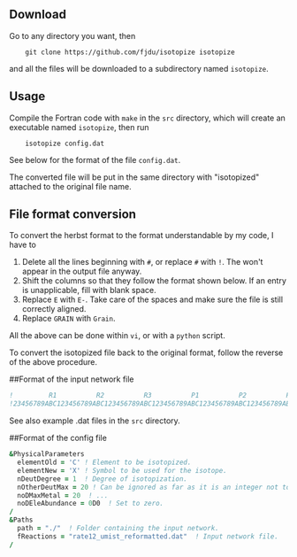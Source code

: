 ## Download

Go to any directory you want, then
```
    git clone https://github.com/fjdu/isotopize isotopize
```
and all the files will be downloaded to a subdirectory named ```isotopize```.

## Usage

Compile the Fortran code with ```make``` in the ```src``` directory, which will
create an executable named ```isotopize```, then run
```
    isotopize config.dat
```

See below for the format of the file ```config.dat```.

The converted file will be put in the same directory with "isotopized"
attached to the original file name.

## File format conversion

To convert the herbst format to the format understandable by my code, I have to

1. Delete all the lines beginning with ```#```, or replace ```#``` with ```!```.  The won't appear in the output file anyway.
1. Shift the columns so that they follow the format shown below.  If an entry is unapplicable, fill with blank space.
1. Replace ```E``` with ```E-```.  Take care of the spaces and make sure the file is still correctly aligned.
1. Replace ```GRAIN``` with ```Grain```.

All the above can be done within ```vi```, or with a ```python``` script.

To convert the isotopized file back to the original format, follow the reverse of the above procedure.

##Format of the input network file

```fortran
!         R1          R2          R3          P1          P2          P3          P4        A        B        C    T1    T2 iT q cT s
!23456789ABC123456789ABC123456789ABC123456789ABC123456789ABC123456789ABC123456789ABC123456789123456789123456789123456123456123121231212
```

See also example .dat files in the ```src``` directory.

##Format of the config file

```fortran
&PhysicalParameters
  elementOld = 'C' ! Element to be isotopized.
  elementNew = 'X' ! Symbol to be used for the isotope.
  nDeutDegree = 1  ! Degree of isotopization.
  nOtherDeutMax = 20 ! Can be ignored as far as it is an integer not too small.
  noDMaxMetal = 20  ! ...
  noDEleAbundance = 0D0  ! Set to zero.
/
&Paths
  path = "./"  ! Folder containing the input network.
  fReactions = "rate12_umist_reformatted.dat"  ! Input network file.
/
```

